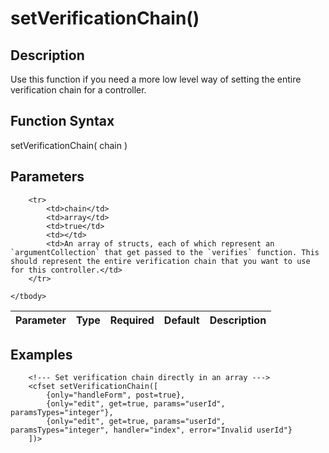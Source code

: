 # setVerificationChain()

## Description
Use this function if you need a more low level way of setting the entire verification chain for a controller.

## Function Syntax
setVerificationChain( chain )


## Parameters
<table>
	<thead>
		<tr>
			<th>Parameter</th>
			<th>Type</th>
			<th>Required</th>
			<th>Default</th>
			<th>Description</th>
		</tr>
	</thead>
	<tbody>
		
		<tr>
			<td>chain</td>
			<td>array</td>
			<td>true</td>
			<td></td>
			<td>An array of structs, each of which represent an `argumentCollection` that get passed to the `verifies` function. This should represent the entire verification chain that you want to use for this controller.</td>
		</tr>
		
	</tbody>
</table>


## Examples
	
		<!--- Set verification chain directly in an array --->
		<cfset setVerificationChain([
			{only="handleForm", post=true},
			{only="edit", get=true, params="userId", paramsTypes="integer"},
			{only="edit", get=true, params="userId", paramsTypes="integer", handler="index", error="Invalid userId"}
		])>
